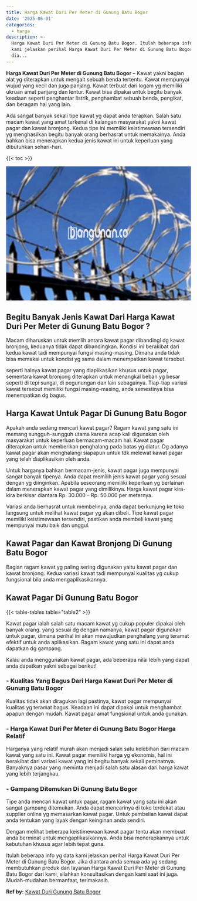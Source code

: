 ```yaml
---
title: Harga Kawat Duri Per Meter di Gunung Batu Bogor
date: '2025-06-01'
categories:
  - harga
description: >-
  Harga Kawat Duri Per Meter di Gunung Batu Bogor. Itulah beberapa info yg data
  kami jelaskan perihal Harga Kawat Duri Per Meter di Gunung Batu Bogor. Jika
  dia...
---
```


**Harga Kawat Duri Per Meter di Gunung Batu Bogor** – Kawat yakni bagian alat yg diterapkan untuk mengait sebuah benda tertentu. Kawat mempunyai wujud yang kecil dan juga panjang. Kawat terbuat dari logam yg memiliki ukruan amat panjang dan lentur. Kawat bisa dipakai untuk begitu banyak keadaan seperti penghantar listrik, penghambat sebuah benda, pengikat, dan beragam hal yang lain.

Ada sangat banyak sekali tipe kawat yg dapat anda terapkan. Salah satu macam kawat yang amat terkenal di kalangan masyarakat yakni kawat pagar dan kawat bronjong. Kedua tipe ini memiliki keistimewaan tersendiri yg menghasilkan begitu banyak orang berhasrat untuk memakainya. Anda bahkan bisa menerapkan kedua jenis kawat ini untuk keperluan yang dibutuhkan sehari-hari.

{{< toc >}}

![Harga Kawat Duri Per Meter di Gunung Batu Bogor](/images/jual-kawat-murah48.png)

## Begitu Banyak Jenis Kawat Dari Harga Kawat Duri Per Meter di Gunung Batu Bogor ?

Macam diharuskan untuk memlih antara kawat pagar dibandingi dg kawat bronjong, keduanya tidak dapat dibandingkan. Kondisi ini berakibat dari kedua kawat tadi mempunyai fungsi masing-masing. Dimana anda tidak bisa memakai untuk kondisi yg sama dalam menempatkan kawat tersebut.

seperti halnya kawat pagar yang diaplikasikan khusus untuk pagar, sementara kawat bronjong diterapkan untuk menangkal beban yg besar seperti di tepi sungai, di pegunungan dan lain sebagainya. Tiap-tiap variasi kawat tersebut memiliki fungsi masing-masing, anda semestinya bisa menempatkan dg bagus.

## Harga Kawat Untuk Pagar Di Gunung Batu Bogor

Apakah anda sedang mencari kawat pagar? Ragam kawat yang satu ini memang sungguh-sungguh utama karena acap kali digunakan oleh masyarakat untuk keperluan bermacam-macam hal. Kawat pagar diterapkan untuk memberikan penghalang pada batas yg diatur. Dg adanya kawat pagar akan menghalangi siapapun untuk tdk melewat kawat pagar yang telah diaplikasikan oleh anda.

Untuk harganya bahkan bermacam-jenis, kawat pagar juga mempunyai sangat banyak tipenya. Anda dapat memilih jenis kawat pagar yang sesuai dengan yg diinginkan. Apabila seseorang memiliki keperluan yg berlainan dalam menerapkan kawat pagar yang dimilikinya. Harga kawat pagar kira-kira berkisar diantara Rp. 30.000 – Rp. 50.000 per meternya.

Variasi anda berhasrat untuk membelinya, anda dapat berkunjung ke toko langsung untuk melihat kawat pagar yg akan dibeli. Tipe kawat pagar memiliki keistimewaan tersendiri, pastikan anda membeli kawat yang mempunyai mutu baik dan unggul.

## Kawat Pagar dan Kawat Bronjong Di Gunung Batu Bogor

Bagian ragam kawat yg paling sering digunakan yaitu kawat pagar dan kawat bronjong. Kedua variasi kawat tadi mempunyai kualitas yg cukup fungsional bila anda mengaplikasikannya.

## Kawat Pagar Di Gunung Batu Bogor

{{< table-tables table="table2" >}}

Kawat pagar ialah salah satu macam kawat yg cukup populer dipakai oleh banyak orang. yang sesuai dg dengan namanya, kawat pagar digunakan untuk pagar, dimana perihal ini akan mewujudkan penghalang yang teramat efektif untuk anda aplikasikan. Ragam kawat yang satu ini dapat anda dapatkan dg gampang.

Kalau anda menggunakan kawat pagar, ada beberapa nilai lebih yang dapat anda dapatkan yakni sebagai berikut!

### \- Kualitas Yang Bagus Dari Harga Kawat Duri Per Meter di Gunung Batu Bogor

Kualitas tidak akan diragukan lagi pastinya, kawat pagar mempunyai kualitas yg teramat bagus. Keadaan ini dapat dipakai untuk menghambat apapun dengan mudah. Kawat pagar amat fungsional untuk anda gunakan.

### \- Harga Kawat Duri Per Meter di Gunung Batu Bogor Harga Relatif

Harganya yang relatif murah akan menjadi salah satu kelebihan dari macam kawat yang satu ini. Kawat pagar memiliki harga yg ekonomis, hal ini berakibat dari variasi kawat yang ini begitu banyak sekali peminatnya. Banyaknya pasar yang meminta menjadi salah satu alasan dari harga kawat yang lebih terjangkau.

### \- Gampang Ditemukan Di Gunung Batu Bogor

Tipe anda mencari kawat untuk pagar, ragam kawat yang satu ini akan sangat gampang ditemukan. Anda dapat mencarinya di toko terdekat atau supplier online yg memasarkan kawat pagar. Untuk pembelian kawat dapat anda tentukan yang layak dengan keinginan anda sendiri.

Dengan melihat beberapa keistimewaan kawat pagar tentu akan membuat anda berminat untuk mengaplikasikannya. Anda bisa menerapkannya untuk kebutuhan khusus agar lebih tepat guna.

Itulah beberapa info yg data kami jelaskan perihal Harga Kawat Duri Per Meter di Gunung Batu Bogor. Jika diantara anda semua ada yg sedang membutuhkan produk dan layanan Harga Kawat Duri Per Meter di Gunung Batu Bogor dari kami, silahkan konsultasikan dengan kami saat ini juga. Mudah-mudahan bermanfaat, terimakasih.

**Ref by:** [Kawat Duri Gunung Batu Bogor](https://id.wikipedia.org/wiki/Kawat)
